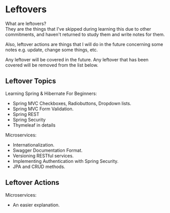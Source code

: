 # Leftovers
What are leftovers? <br/>
They are the things that I've skipped during learning this due to other commitments, and haven't returned to study them and write notes for them.

Also, leftover actions are things that I will do in the future concerning some notes e.g. update, change some things, etc.

Any leftover will be covered in the future.
Any leftover that has been covered will be removed from the list below.

## Leftover Topics
Learning Spring & Hibernate For Beginners:
- Spring MVC Checkboxes, Radiobuttons, Dropdown lists.
- Spring MVC Form Validation.
- Spring REST 
- Spring Security
- Thymeleaf in details

Microservices:
- Internationalization.
- Swagger Documentation Format.
- Versioning RESTful services.
- Implementing Authentication with Spring Security.
- JPA and CRUD methods.

## Leftover Actions
Microservices:
- An easier explanation.